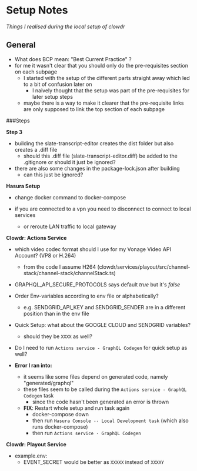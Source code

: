 # Setup Notes
_Things I realised during the local setup of clowdr_

## General
- What does BCP mean: "Best Current Practice" ?
- for me it wasn't clear that you should only do the pre-requisites section on each subpage
  - I started with the setup of the different parts straight away which led to a bit of confusion later on
    - I naively thought that the setup was part of the pre-requisites for later setup steps
  - maybe there is a way to make it clearer that the pre-requisite links are
    only supposed to link the top section of each subpage

###Steps

**Step 3**
- building the slate-transcript-editor creates the dist folder but also creates a .diff file
  - should this .diff file (slate-transcript-editor.diff) be added to the .gitignore or should it just be ignored?
- there are also some changes in the package-lock.json after building 
  - can this just be ignored? 


**Hasura Setup**
- change docker command to docker-compose

- if you are connected to a vpn you need to disconnect to connect to local services
  - or reroute LAN traffic to local gateway

**Clowdr: Actions Service**
- which video codec format should I use for my Vonage Video API Account? (VP8 or H.264)
  - from the code I assume H264 (clowdr/services/playout/src/channel-stack/channel-stack/channelStack.ts)
- GRAPHQL_API_SECURE_PROTOCOLS says default _true_ but it's _false_
- Order Env-variables according to env file or alphabetically? 
  - e.g. SENDGRID_API_KEY and SENDGRID_SENDER are in a different position than in the env file
- Quick Setup: what about the GOOGLE CLOUD and SENDGRID variables? 
  - should they be `XXXX` as well? 
- Do I need to run `Actions service - GraphQL Codegen` for quick setup as well? 

- **Error I ran into:**
  - it seems like some files depend on generated code, namely "generated/graphql"
  - these files seem to be called during the `Actions service - GraphQL Codegen` task
    - since the code hasn't been generated an error is thrown
  - **FIX**: Restart whole setup and run task again 
    - docker-compose down
    - then run `Hasura Console -- Local Development task` (which also runs docker-compose)
    - then run `Actions service - GraphQL Codegen`

**Clowdr: Playout Service**
- example.env: 
  - EVENT_SECRET would be better as `XXXXX` instead of `XXXXY`


